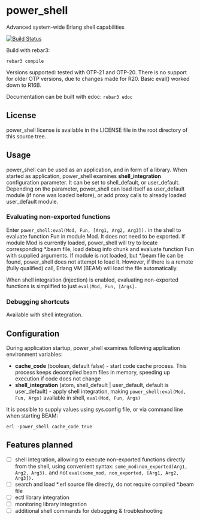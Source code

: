power_shell
===========

Advanced system-wide Erlang shell capabilities


[![Build Status](https://travis-ci.org/WhatsApp/power_shell.png)](https://travis-ci.org/WhatsApp/power_shell)


Build with rebar3:

    rebar3 compile

Versions supported: tested with OTP-21 and OTP-20.
There is no support for older OTP versions, due to changes made for R20. 
Basic eval() worked down to R16B.

Documentation can be built with edoc: `rebar3 edoc`

License
-------
power_shell license is available in the LICENSE file in the root directory of this source tree.

Usage
--------------

power_shell can be used as an application, and in form of a library. When started as application, power_shell examines
**shell_integration** configuration parameter. It can be set to shell_default, or user_default. Depending on the
parameter, power_shell can load itself as user_default module (if none was loaded before), or add proxy calls to
already loaded user_default module.

### Evaluating non-exported functions
Enter `power_shell:eval(Mod, Fun, [Arg1, Arg2, Arg3]).` in the shell to evaluate function Fun in module Mod. It does 
not need to be exported. 
If module Mod is currently loaded, power_shell will try to locate corresponding *.beam file, load debug info chunk and 
evaluate function Fun with supplied arguments. 
If module is not loaded, but *.beam file can be found, power_shell does not attempt to load it. However, if there is a 
remote (fully qualified) call, Erlang VM (BEAM) will load the file automatically.

When shell integration (injection) is enabled, evaluating non-exported functions is simplified to just `eval(Mod, Fun, [Args].`

### Debugging shortcuts
Available with shell integration.

Configuration
-------------
During application startup, power_shell examines following application environment variables:
 
- **cache_code** (boolean, default false) - start code cache process. This process keeps decompiled beam files in 
memory, speeding up execution if code does not change
- **shell_integration** (atom, shell_default | user_default, default is user_default) - apply shell integration, 
making `power_shell:eval(Mod, Fun, Args)` available in shell, `eval(Mod, Fun, Args)` 

It is possible to supply values using sys.config file, or via command line when starting BEAM:

    erl -power_shell cache_code true

Features planned
----------------

- [ ] shell integration, allowing to execute non-exported functions directly from the shell, using convenient syntax: 
`some_mod:non_exported(Arg1, Arg2, Arg3).` and not `eval(some_mod, non_exported, [Arg1, Arg2, Arg3]).` 
- [ ] search and load *.erl source file directly, do not require compiled *.beam file
- [ ] ectl library integration
- [ ] monitoring library integration
- [ ] additional shell commands for debugging & troubleshooting